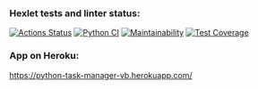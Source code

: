 ### Hexlet tests and linter status:
[![Actions Status](https://github.com/VasiliyBogdanov/python-project-lvl4/workflows/hexlet-check/badge.svg)](https://github.com/VasiliyBogdanov/python-project-lvl4/actions)
[![Python CI](https://github.com/VasiliyBogdanov/python-project-lvl4/actions/workflows/tests.yml/badge.svg)](https://github.com/VasiliyBogdanov/python-project-lvl4/actions/workflows/tests.yml)
[![Maintainability](https://api.codeclimate.com/v1/badges/b0a1d09c6db4694078ae/maintainability)](https://codeclimate.com/github/VasiliyBogdanov/python-project-lvl4/maintainability)
[![Test Coverage](https://api.codeclimate.com/v1/badges/b0a1d09c6db4694078ae/test_coverage)](https://codeclimate.com/github/VasiliyBogdanov/python-project-lvl4/test_coverage)

### App on Heroku:

https://python-task-manager-vb.herokuapp.com/